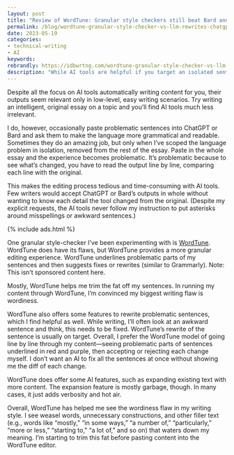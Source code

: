 ```yaml
---
layout: post
title: "Review of WordTune: Granular style checkers still beat Bard and ChatGPT"
permalink: /blog/wordtune-granular-style-checker-vs-llm-rewrites-chatgpt
date: 2023-05-19
categories:
- technical-writing
- AI
keywords: 
rebrandly: https://idbwrtng.com/wordtune-granular-style-checker-vs-llm-rewrites-chatgpt
description: "While AI tools are helpful if you target an isolated sentence or paragraph, I prefer more granular line-by-line style checking tools instead because I want to know what content has changed."
---
```


Despite all the focus on AI tools automatically writing content for you, their outputs seem relevant only in low-level, easy writing scenarios. Try writing an intelligent, original essay on a topic and you’ll find AI tools much less irrelevant.

I do, however, occasionally paste problematic sentences into ChatGPT or Bard and ask them to make the language more grammatical and readable. Sometimes they do an amazing job, but only when I’ve scoped the language problem in isolation, removed from the rest of the essay. Paste in the whole essay and the experience becomes problematic. It’s problematic because to see what’s changed, you have to read the output line by line, comparing each line with the original. 

This makes the editing process tedious and time-consuming with AI tools. Few writers would accept ChatGPT or Bard’s outputs in whole without wanting to know each detail the tool changed from the original. (Despite my explicit requests, the AI tools never follow my instruction to put asterisks around misspellings or awkward sentences.) 

{% include ads.html %}

One granular style-checker I’ve been experimenting with is [WordTune](https://www.wordtune.com/). WordTune does have its flaws, but WordTune provides a more granular editing experience. WordTune underlines problematic parts of my sentences and then suggests fixes or rewrites (similar to Grammarly).  Note: This isn’t sponsored content here.

Mostly, WordTune helps me trim the fat off my sentences. In running my content through WordTune, I’m convinced my biggest writing flaw is wordiness. 

WordTune also offers some features to rewrite problematic sentences, which I find helpful as well. While writing, I’ll often look at an awkward sentence and think, this needs to be fixed. WordTune’s rewrite of the sentence is usually on target. Overall, I prefer the WordTune model of going line by line through my content—seeing problematic parts of sentences underlined in red and purple, then accepting or rejecting each change myself. I don’t want an AI to fix all the sentences at once without showing me the diff of each change.

WordTune does offer some AI features, such as expanding existing text with more content. The expansion feature is mostly garbage, though. In many cases, it just adds verbosity and hot air.

Overall, WordTune has helped me see the wordiness flaw in my writing style. I see weasel words, unnecessary constructions, and other filler text (e.g., words like “mostly,” “in some ways,” “a number of,” “particularly,” “more or less,” “starting to,” “a lot of,” and so on) that waters down my meaning. I’m starting to trim this fat before pasting content into the WordTune editor.
